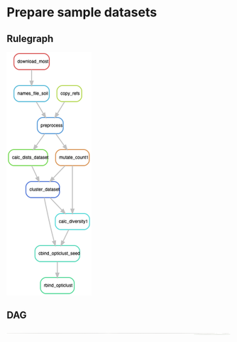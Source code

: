 # Prepare sample datasets

## Rulegraph

![](../../figures/rulegraph_prep_samples.png)

## DAG

![](../../figures/dag_prep_samples.png)
